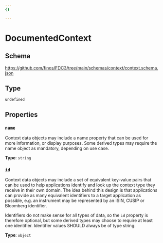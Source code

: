 ```yaml
---
{}

---
```


# DocumentedContext

## Schema

<https://github.com/finos/FDC3/tree/main/schemas/context/context.schema.json>

## Type

`undefined`

## Properties

### `name`

Context data objects may include a name property that can be used for more information, or display purposes. Some derived types may require the name object as mandatory, depending on use case.

**Type**: `string`

### `id`

Context data objects may include a set of equivalent key-value pairs that can be used to help applications identify and look up the context type they receive in their own domain. The idea behind this design is that applications can provide as many equivalent identifiers to a target application as possible, e.g. an instrument may be represented by an ISIN, CUSIP or Bloomberg identifier.

Identifiers do not make sense for all types of data, so the `id` property is therefore optional, but some derived types may choose to require at least one identifier. Identifier values SHOULD always be of type string.

**Type**: `object`

